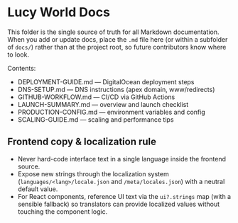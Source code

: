 # Lucy World Docs

This folder is the single source of truth for all Markdown documentation. When you add or update docs, place the `.md` file here (or within a subfolder of `docs/`) rather than at the project root, so future contributors know where to look.

Contents:

- DEPLOYMENT-GUIDE.md — DigitalOcean deployment steps
- DNS-SETUP.md — DNS instructions (apex domain, www/redirects)
- GITHUB-WORKFLOW.md — CI/CD via GitHub Actions
- LAUNCH-SUMMARY.md — overview and launch checklist
- PRODUCTION-CONFIG.md — environment variables and config
- SCALING-GUIDE.md — scaling and performance tips

## Frontend copy & localization rule

- Never hard-code interface text in a single language inside the frontend source.
- Expose new strings through the localization system (`languages/<lang>/locale.json` and `/meta/locales.json`) with a neutral default value.
- For React components, reference UI text via the `ui?.strings` map (with a sensible fallback) so translators can provide localized values without touching the component logic.

